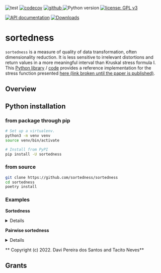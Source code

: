 ![test](https://github.com/sortedness/sortedness/workflows/test/badge.svg)
[![codecov](https://codecov.io/gh/sortedness/sortedness/branch/main/graph/badge.svg)](https://codecov.io/gh/sortedness/sortedness)
<a href="https://pypi.org/project/sortedness">
<img src="https://img.shields.io/github/v/release/sortedness/sortedness?display_name=tag&sort=semver&color=blue" alt="github">
</a>
![Python version](https://img.shields.io/badge/python-3.8%20%7C%203.9-blue.svg)
[![license: GPL v3](https://img.shields.io/badge/License-GPLv3-blue.svg)](https://www.gnu.org/licenses/gpl-3.0)

<!--- [![DOI](https://zenodo.org/badge/DOI/10.5281/zenodo.5501845.svg)](https://doi.org/10.5281/zenodo.5501845)
[![arXiv](https://img.shields.io/badge/arXiv-2109.06028-b31b1b.svg?style=flat-square)](https://arxiv.org/abs/2109.06028) --->
[![API documentation](https://img.shields.io/badge/doc-API%20%28auto%29-a0a0a0.svg)](https://sortedness.github.io/sortedness)
[![Downloads](https://static.pepy.tech/badge/sortedness)](https://pepy.tech/project/sortedness)

# sortedness



`sortedness` is a measure of quality of data transformation, often dimensionality reduction.
It is less sensitive to irrelevant distortions and return values in a more meaningful interval than Kruskal stress formula I.
<br>This [Python library](https://pypi.org/project/sortedness) / [code](https://github.com/sortedness/sortedness) provides a reference implementation for the stress function presented [here (link broken until the paper is published)](https://arxiv.org/abs/2109.06028.9999).

## Overview

## Python installation
### from package through pip
```bash
# Set up a virtualenv. 
python3 -m venv venv
source venv/bin/activate

# Install from PyPI
pip install -U sortedness
```

### from source
```bash
git clone https://github.com/sortedness/sortedness
cd sortedness
poetry install
```


### Examples

**Sortedness**
<details>
<p>

```python3

import numpy as np
from numpy.random import permutation
from sklearn.decomposition import PCA

from sortedness.local import sortedness

mean = (1, 2)
cov = np.eye(2)
rng = np.random.default_rng(seed=0)
original = rng.multivariate_normal(mean, cov, size=12)
projected2 = PCA(n_components=2).fit_transform(original)
projected1 = PCA(n_components=1).fit_transform(original)
np.random.seed(0)
projectedrnd = permutation(original)

s = sortedness(original, original)
print(min(s), max(s), s)
"""
1.0 1.0 [1. 1. 1. 1. 1. 1. 1. 1. 1. 1. 1. 1.]
"""
```

```python3

s = sortedness(original, projected2)
print(min(s), max(s), s)
"""
1.0 1.0 [1. 1. 1. 1. 1. 1. 1. 1. 1. 1. 1. 1.]
"""
```

```python3

s = sortedness(original, projected1)
print(min(s), max(s), s)
"""
0.432937128932 0.944810120534 [0.43293713 0.53333015 0.88412753 0.94481012 0.81485109 0.81330052
 0.76691474 0.91169619 0.88998817 0.90102615 0.61372341 0.86996213]
"""
```

```python3

s = sortedness(original, projectedrnd)
```


</p>
</details>

**Pairwise sortedness**
<details>
<p>

```python3

import numpy as np
from numpy.random import permutation
from sklearn.decomposition import PCA

from sortedness.local import pwsortedness

mean = (1, 2)
cov = np.eye(2)
rng = np.random.default_rng(seed=0)
original = rng.multivariate_normal(mean, cov, size=12)
projected2 = PCA(n_components=2).fit_transform(original)
projected1 = PCA(n_components=1).fit_transform(original)
np.random.seed(0)
projectedrnd = permutation(original)

s = pwsortedness(original, original)
print(min(s), max(s), s)
"""
1.0 1.0 [1. 1. 1. 1. 1. 1. 1. 1. 1. 1. 1. 1.]
"""
```

```python3

s = pwsortedness(original, projected2)
print(min(s), max(s), s)
"""
1.0 1.0 [1. 1. 1. 1. 1. 1. 1. 1. 1. 1. 1. 1.]
"""
```

```python3

s = pwsortedness(original, projected1)
print(min(s), max(s), s)
"""
0.730078995423 0.837310352695 [0.75892647 0.730079   0.83496865 0.73161226 0.75376525 0.83301104
 0.76695755 0.74759156 0.81434161 0.74067221 0.74425225 0.83731035]
"""
```

```python3

s = pwsortedness(original, projectedrnd)
```

```python3
print(min(s), max(s), s)

"""
-0.198780473657 0.147224384381 [-0.19878047 -0.14125391  0.03276727 -0.092844   -0.0866695   0.14722438
 -0.07603536 -0.08916877 -0.1373848  -0.10933483 -0.07774488  0.05404383]
"""
```


</p>
</details>


** Copyright (c) 2022. Davi Pereira dos Santos and Tacito Neves**





## Grants
